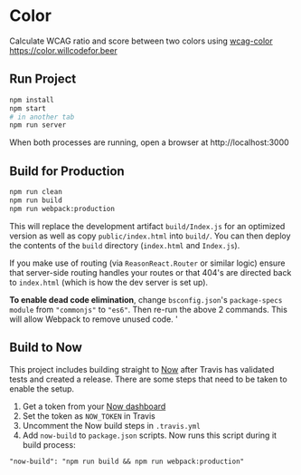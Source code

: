 # Color

Calculate WCAG ratio and score between two colors using [wcag-color](https://github.com/believer/wcag-color/) https://color.willcodefor.beer

## Run Project

```sh
npm install
npm start
# in another tab
npm run server
```

When both processes are running, open a browser at http://localhost:3000

## Build for Production

```sh
npm run clean
npm run build
npm run webpack:production
```

This will replace the development artifact `build/Index.js` for an optimized
version as well as copy `public/index.html` into `build/`. You can then deploy the
contents of the `build` directory (`index.html` and `Index.js`).

If you make use of routing (via `ReasonReact.Router` or similar logic) ensure
that server-side routing handles your routes or that 404's are directed back to
`index.html` (which is how the dev server is set up).

**To enable dead code elimination**, change `bsconfig.json`'s `package-specs`
`module` from `"commonjs"` to `"es6"`. Then re-run the above 2 commands. This
will allow Webpack to remove unused code.
'

## Build to Now

This project includes building straight to [Now](https://zeit.co/) after Travis has validated
tests and created a release. There are some steps that need to be taken to enable the setup.

1. Get a token from your [Now dashboard](https://zeit.co/account/tokens)
1. Set the token as `NOW_TOKEN` in Travis
1. Uncomment the Now build steps in `.travis.yml`
1. Add `now-build` to `package.json` scripts. Now runs this script during it build process:

```
"now-build": "npm run build && npm run webpack:production"
```
